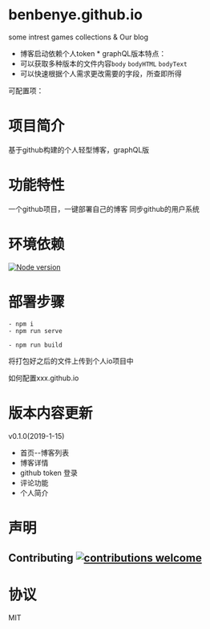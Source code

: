 # benbenye.github.io
some intrest games collections &amp; Our blog

* 博客启动依赖个人token *
graphQL版本特点：
* 可以获取多种版本的文件内容`body` `bodyHTML` `bodyText`
* 可以快速根据个人需求更改需要的字段，所查即所得

可配置项：

# 项目简介
基于github构建的个人轻型博客，graphQL版


# 功能特性
一个github项目，一键部署自己的博客
同步github的用户系统

# 环境依赖
[![Node version](https://img.shields.io/node/v/[node.js].svg?style=flat)](http://nodejs.org/download/)

# 部署步骤
```
- npm i
- npm run serve
```
```
- npm run build
```
将打包好之后的文件上传到个人io项目中

如何配置xxx.github.io


# 版本内容更新
v0.1.0(2019-1-15)
* 首页--博客列表
* 博客详情
* github token 登录
* 评论功能
* 个人简介

# 声明
## Contributing [![contributions welcome](https://img.shields.io/badge/contributions-welcome-brightgreen.svg?style=flat)](https://github.com/benbenye/git-blog/issues)

# 协议
MIT
